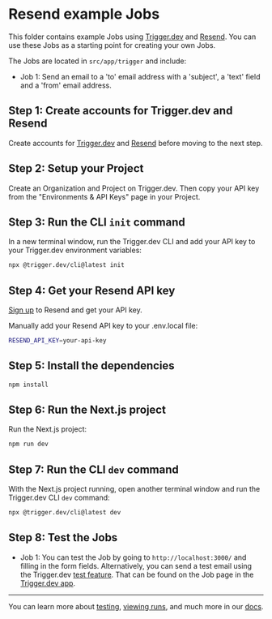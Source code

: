 # Resend example Jobs

This folder contains example Jobs using [Trigger.dev](https://trigger.dev) and [Resend](https://resend.com). You can use these Jobs as a starting point for creating your own Jobs.

The Jobs are located in `src/app/trigger` and include:

- Job 1: Send an email to a 'to' email address with a 'subject', a 'text' field and a 'from' email address.

## **Step 1:** Create accounts for Trigger.dev and Resend

Create accounts for [Trigger.dev](https://trigger.dev) and [Resend](https://resend.com) before moving to the next step.

## **Step 2:** Setup your Project

Create an Organization and Project on Trigger.dev. Then copy your API key from the "Environments & API Keys" page in your Project.

## **Step 3:** Run the CLI `init` command

In a new terminal window, run the Trigger.dev CLI and add your API key to your Trigger.dev environment variables:

```bash
npx @trigger.dev/cli@latest init
```

## **Step 4:** Get your Resend API key

[Sign up](https://resend.com/signup) to Resend and get your API key.

Manually add your Resend API key to your .env.local file:

```bash
RESEND_API_KEY=your-api-key
```

## **Step 5:** Install the dependencies

```bash
npm install
```

## **Step 6:** Run the Next.js project

Run the Next.js project:

```bash
npm run dev
```

## **Step 7:** Run the CLI `dev` command

With the Next.js project running, open another terminal window and run the Trigger.dev CLI `dev` command:

```bash
npx @trigger.dev/cli@latest dev
```

## **Step 8:** Test the Jobs

- Job 1: You can test the Job by going to `http://localhost:3000/` and filling in the form fields. Alternatively, you can send a test email using the Trigger.dev [test feature](https://trigger.dev/docs/documentation/guides/testing-jobs). That can be found on the Job page in the [Trigger.dev app](https://trigger.dev).

---

You can learn more about [testing](https://trigger.dev/docs/documentation/guides/testing-jobs), [viewing runs](https://trigger.dev/docs/documentation/guides/viewing-runs), and much more in our [docs](https://trigger.dev/docs).
